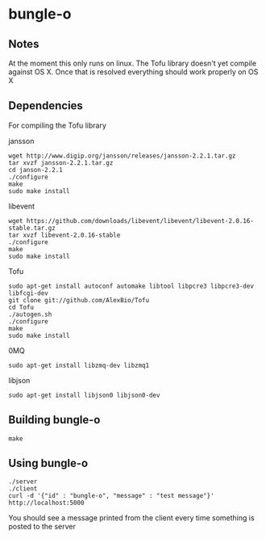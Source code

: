 # bungle-o

## Notes

At the moment this only runs on linux. The Tofu library doesn't yet compile against OS X. Once that is resolved everything should work properly on OS X

## Dependencies

For compiling the Tofu library

jansson

    wget http://www.digip.org/jansson/releases/jansson-2.2.1.tar.gz
    tar xvzf jansson-2.2.1.tar.gz
    cd janson-2.2.1
    ./configure
    make
    sudo make install

libevent
    
    wget https://github.com/downloads/libevent/libevent/libevent-2.0.16-stable.tar.gz
    tar xvzf libevent-2.0.16-stable
    ./configure
    make
    sudo make install

Tofu
    
    sudo apt-get install autoconf automake libtool libpcre3 libpcre3-dev libfcgi-dev
    git clone git://github.com/AlexBio/Tofu
    cd Tofu
    ./autogen.sh
    ./configure
    make
    sudo make install

0MQ

    sudo apt-get install libzmq-dev libzmq1

libjson

    sudo apt-get install libjson0 libjson0-dev

## Building bungle-o

    make
	
## Using bungle-o

    ./server
    ./client
    curl -d '{"id" : "bungle-o", "message" : "test message"}' http://localhost:5000

You should see a message printed from the client every time something is posted to the server
